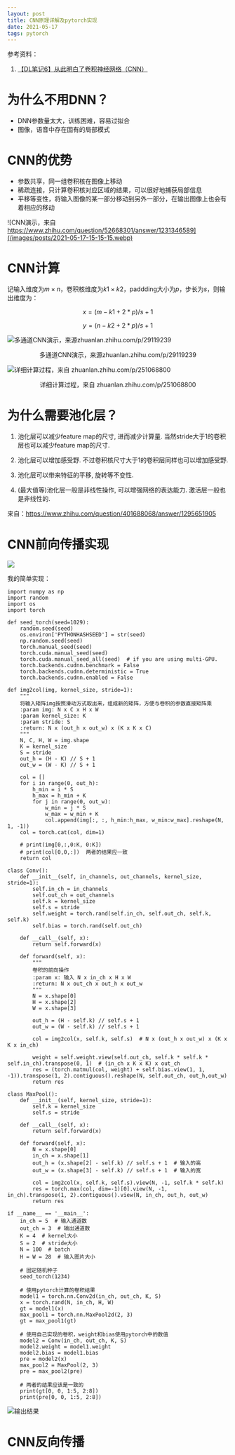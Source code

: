 ```yaml
---
layout: post
title: CNN原理详解及pytorch实现
date: 2021-05-17
tags: pytorch    
---
```


参考资料：
1. [【DL笔记6】从此明白了卷积神经网络（CNN）](https://www.jianshu.com/p/c0215d26d20a)

# 为什么不用DNN？
- DNN参数量太大，训练困难，容易过拟合
- 图像，语音中存在固有的局部模式

# CNN的优势
- 参数共享，同一组卷积核在图像上移动
- 稀疏连接，只计算卷积核对应区域的结果，可以很好地捕获局部信息
- 平移等变性，将输入图像的某一部分移动到另外一部分，在输出图像上也会有着相应的移动

![CNN演示，来自 https://www.zhihu.com/question/52668301/answer/1231346589](/images/posts/2021-05-17-15-15-15.webp)


# CNN计算
记输入维度为$m \times n$，卷积核维度为$k1 \times k2$，paddding大小为$p$，步长为$s$，则输出维度为：

$$x = (m-k1+2*p)/s+1$$

$$y=(n-k2+2*p)/s+1$$

![多通道CNN演示，来源zhuanlan.zhihu.com/p/29119239](/images/posts/2021-05-17-15-16-30.jpg)
<center>多通道CNN演示，来源zhuanlan.zhihu.com/p/29119239</center>

![详细计算过程，来自 zhuanlan.zhihu.com/p/251068800](/images/posts/2021-05-17-15-17-56.png)
<center>详细计算过程，来自 zhuanlan.zhihu.com/p/251068800</center>


# 为什么需要池化层？
1) 池化层可以减少feature map的尺寸, 进而减少计算量. 当然stride大于1的卷积层也可以减少feature map的尺寸.

2) 池化层可以增加感受野. 不过卷积核尺寸大于1的卷积层同样也可以增加感受野.

3) 池化层可以带来特征的平移, 旋转等不变性.

4) (最大值等)池化层一般是非线性操作, 可以增强网络的表达能力. 激活层一般也是非线性的.

来自：https://www.zhihu.com/question/401688068/answer/1295651905

# CNN前向传播实现
![](/images/posts/2021-05-17-15-19-56.png)

我的简单实现：

```
import numpy as np
import random
import os
import torch

def seed_torch(seed=1029):
    random.seed(seed)
    os.environ['PYTHONHASHSEED'] = str(seed)
    np.random.seed(seed)
    torch.manual_seed(seed)
    torch.cuda.manual_seed(seed)
    torch.cuda.manual_seed_all(seed)  # if you are using multi-GPU.
    torch.backends.cudnn.benchmark = False
    torch.backends.cudnn.deterministic = True
    torch.backends.cudnn.enabled = False

def img2col(img, kernel_size, stride=1):
    """
    将输入矩阵img按照滑动方式取出来，组成新的矩阵，方便与卷积的参数直接矩阵乘
    :param img: N x C x H x W
    :param kernel_size: K
    :param stride: S
    :return: N x (out_h x out_w) x (K x K x C)
    """
    N, C, H, W = img.shape
    K = kernel_size
    S = stride
    out_h = (H - K) // S + 1
    out_w = (W - K) // S + 1

    col = []
    for i in range(0, out_h):
        h_min = i * S
        h_max = h_min + K
        for j in range(0, out_w):
            w_min = j * S
            w_max = w_min + K
            col.append(img[:, :, h_min:h_max, w_min:w_max].reshape(N, 1, -1))
    col = torch.cat(col, dim=1)

    # print(img[0,:,0:K, 0:K])
    # print(col[0,0,:])  两者的结果应一致
    return col

class Conv():
    def __init__(self, in_channels, out_channels, kernel_size, stride=1):
        self.in_ch = in_channels
        self.out_ch = out_channels
        self.k = kernel_size
        self.s = stride
        self.weight = torch.rand(self.in_ch, self.out_ch, self.k, self.k)
        self.bias = torch.rand(self.out_ch)

    def __call__(self, x):
        return self.forward(x)

    def forward(self, x):
        """
        卷积的前向操作
        :param x: 输入 N x in_ch x H x W
        :return: N x out_ch x out_h x out_w
        """
        N = x.shape[0]
        H = x.shape[2]
        W = x.shape[3]

        out_h = (H - self.k) // self.s + 1
        out_w = (W - self.k) // self.s + 1

        col = img2col(x, self.k, self.s)  # N x (out_h x out_w) x (K x K x in_ch)

        weight = self.weight.view(self.out_ch, self.k * self.k * self.in_ch).transpose(0, 1)  # (in_ch x K x K) x out_ch
        res = (torch.matmul(col, weight) + self.bias.view(1, 1, -1)).transpose(1, 2).contiguous().reshape(N, self.out_ch, out_h,out_w)
        return res

class MaxPool():
    def __init__(self, kernel_size, stride=1):
        self.k = kernel_size
        self.s = stride

    def __call__(self, x):
        return self.forward(x)

    def forward(self, x):
        N = x.shape[0]
        in_ch = x.shape[1]
        out_h = (x.shape[2] - self.k) // self.s + 1  # 输入的高
        out_w = (x.shape[3] - self.k) // self.s + 1  # 输入的宽

        col = img2col(x, self.k, self.s).view(N, -1, self.k * self.k)
        res = torch.max(col, dim=-1)[0].view(N, -1, in_ch).transpose(1, 2).contiguous().view(N, in_ch, out_h, out_w)
        return res

if __name__ == '__main__':
    in_ch = 5  # 输入通道数
    out_ch = 3  # 输出通道数
    K = 4  # kernel大小
    S = 2  # stride大小
    N = 100  # batch
    H = W = 28  # 输入图片大小

    # 固定随机种子
    seed_torch(1234)

    # 使用pytorch计算的卷积结果
    model1 = torch.nn.Conv2d(in_ch, out_ch, K, S)
    x = torch.rand(N, in_ch, H, W)
    gt = model1(x)
    max_pool1 = torch.nn.MaxPool2d(2, 3)
    gt = max_pool1(gt)

    # 使用自己实现的卷积，weight和bias使用pytorch中的数值
    model2 = Conv(in_ch, out_ch, K, S)
    model2.weight = model1.weight
    model2.bias = model1.bias
    pre = model2(x)
    max_pool2 = MaxPool(2, 3)
    pre = max_pool2(pre)

    # 两者的结果应该是一致的
    print(gt[0, 0, 1:5, 2:8])
    print(pre[0, 0, 1:5, 2:8])
```

![输出结果](/images/posts/2021-05-17-15-20-21.png)

# CNN反向传播



